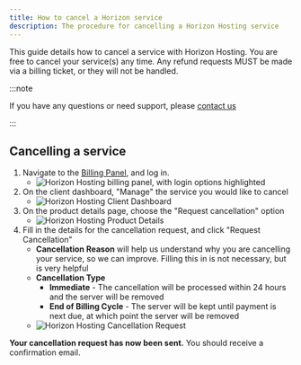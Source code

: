 ```yaml
---
title: How to cancel a Horizon service
description: The procedure for cancelling a Horizon Hosting service
---
```

This guide details how to cancel a service with Horizon Hosting. You are free to cancel your service(s) any time. Any refund requests MUST be made via a billing ticket, or they will not be handled.

:::note

If you have any questions or need support, please [contact us](/general/getting-support)

:::

## Cancelling a service
1. Navigate to the [Billing Panel](https://hrzn.link/billing), and log in.
   - ![Horizon Hosting billing panel, with login options highlighted](https://archive.horizonnetworks.uk/Resources/Documentation/Cancellation/BillingPanel.png)
2. On the client dashboard, "Manage" the service you would like to cancel
   - ![Horizon Hosting Client Dashboard](https://archive.horizonnetworks.uk/Resources/Documentation/Cancellation/ClientDashboard.png)
3. On the product details page, choose the "Request cancellation" option
   - ![Horizon Hosting Product Details](https://archive.horizonnetworks.uk/Resources/Documentation/Cancellation/ProductDetails.png)
4. Fill in the details for the cancellation request, and click "Request Cancellation"
   - **Cancellation Reason** will help us understand why you are cancelling your service, so we can improve. Filling this in is not necessary, but is very helpful
   - **Cancellation Type**
     - **Immediate** - The cancellation will be processed within 24 hours and the server will be removed
     - **End of Billing Cycle** - The server will be kept until payment is next due, at which point the server will be removed
   - ![Horizon Hosting Cancellation Request](https://archive.horizonnetworks.uk/Resources/Documentation/Cancellation/CancellationRequest.png)

**Your cancellation request has now been sent.** You should receive a confirmation email.